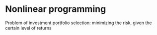 # Nonlinear programming
Problem of investment portfolio selection: minimizing the risk, given the certain level of returns
